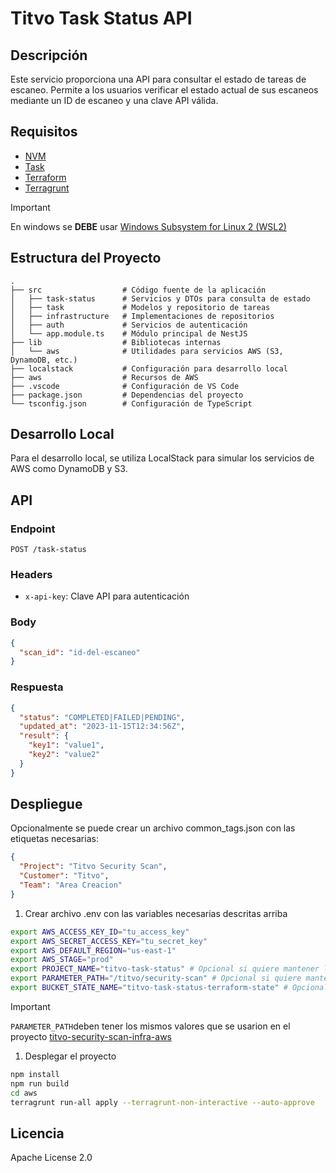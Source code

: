 # Titvo Task Status API

## Descripción

Este servicio proporciona una API para consultar el estado de tareas de escaneo. Permite a los usuarios verificar el estado actual de sus escaneos mediante un ID de escaneo y una clave API válida.

## Requisitos

- [NVM](https://github.com/nvm-sh/nvm)
- [Task](https://taskfile.dev/installation/)
- [Terraform](https://developer.hashicorp.com/terraform/install?product_intent=terraform)
- [Terragrunt](https://terragrunt.gruntwork.io/docs/getting-started/install/)

> [!IMPORTANT]
> En windows se **DEBE** usar [Windows Subsystem for Linux 2 (WSL2)](https://learn.microsoft.com/es-es/windows/wsl/install)

## Estructura del Proyecto

```shell
.
├── src                  # Código fuente de la aplicación
│   ├── task-status      # Servicios y DTOs para consulta de estado
│   ├── task             # Modelos y repositorio de tareas
│   ├── infrastructure   # Implementaciones de repositorios
│   ├── auth             # Servicios de autenticación
│   └── app.module.ts    # Módulo principal de NestJS
├── lib                  # Bibliotecas internas
│   └── aws              # Utilidades para servicios AWS (S3, DynamoDB, etc.)
├── localstack           # Configuración para desarrollo local
├── aws                  # Recursos de AWS
├── .vscode              # Configuración de VS Code
├── package.json         # Dependencias del proyecto
└── tsconfig.json        # Configuración de TypeScript
```

## Desarrollo Local

Para el desarrollo local, se utiliza LocalStack para simular los servicios de AWS como DynamoDB y S3.

## API

### Endpoint

`POST /task-status`

### Headers

- `x-api-key`: Clave API para autenticación

### Body

```json
{
  "scan_id": "id-del-escaneo"
}
```

### Respuesta

```json
{
  "status": "COMPLETED|FAILED|PENDING",
  "updated_at": "2023-11-15T12:34:56Z",
  "result": {
    "key1": "value1",
    "key2": "value2"
  }
}
```

## Despliegue

Opcionalmente se puede crear un archivo common_tags.json con las etiquetas necesarias:

```json
{
  "Project": "Titvo Security Scan",
  "Customer": "Titvo",
  "Team": "Area Creacion"
}
```

1. Crear archivo .env con las variables necesarias descritas arriba
  ```bash
  export AWS_ACCESS_KEY_ID="tu_access_key"
  export AWS_SECRET_ACCESS_KEY="tu_secret_key"
  export AWS_DEFAULT_REGION="us-east-1"
  export AWS_STAGE="prod"
  export PROJECT_NAME="titvo-task-status" # Opcional si quiere mantener los valores por defecto. Esto se usará como prefijo para los recursos
  export PARAMETER_PATH="/titvo/security-scan" # Opcional si quiere mantener los valores por defecto. Esto se usará como prefijo para los parámetros
  export BUCKET_STATE_NAME="titvo-task-status-terraform-state" # Opcional, si no se especifica se usará el nombre del proyecto. Por ejemplo: titvo-security-scan-terraform-state
  ```
  > [!IMPORTANT]
  > `PARAMETER_PATH`deben tener los mismos valores que se usarion en el proyecto [titvo-security-scan-infra-aws](https://github.com/KaribuLab/titvo-security-scan-infra-aws)
1. Desplegar el proyecto
  ```bash
  npm install
  npm run build
  cd aws
  terragrunt run-all apply --terragrunt-non-interactive --auto-approve
  ```

## Licencia

Apache License 2.0
